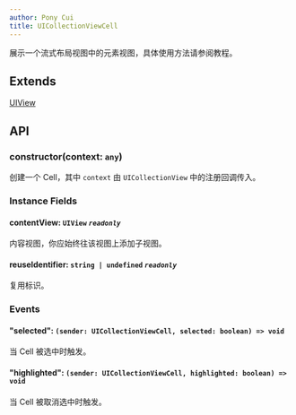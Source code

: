 ```yaml
---
author: Pony Cui
title: UICollectionViewCell
---
```


展示一个流式布局视图中的元素视图，具体使用方法请参阅教程。

## Extends

[UIView](./api-uikit-uiview.md)

## API

### constructor(context: `any`)
创建一个 Cell，其中 `context` 由 `UICollectionView` 中的注册回调传入。

### Instance Fields

#### contentView: `UIView` *`readonly`*
内容视图，你应始终往该视图上添加子视图。

#### reuseIdentifier: `string | undefined` *`readonly`*
复用标识。

### Events

#### "selected": `(sender: UICollectionViewCell, selected: boolean) => void`
当 Cell 被选中时触发。

#### "highlighted": `(sender: UICollectionViewCell, highlighted: boolean) => void`
当 Cell 被取消选中时触发。